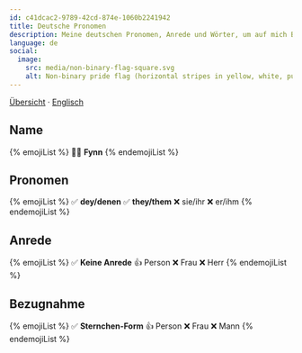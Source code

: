 ```yaml
---
id: c41dcac2-9789-42cd-874e-1060b2241942
title: Deutsche Pronomen
description: Meine deutschen Pronomen, Anrede und Wörter, um auf mich Bezug zu nehmen.
language: de
social:
  image:
    src: media/non-binary-flag-square.svg
    alt: Non-binary pride flag (horizontal stripes in yellow, white, purple, black).
---
```


[Übersicht](../) · [Englisch](../en/)

## Name

{% emojiList %}
🧑🏻 **Fynn**
{% endemojiList %}

## Pronomen

{% emojiList %}
✅ **dey/denen**
✅ **they/them**
❌ sie/ihr
❌ er/ihm
{% endemojiList %}

## Anrede

{% emojiList %}
✅ **Keine Anrede**
👍 Person
❌ Frau
❌ Herr
{% endemojiList %}

## Bezugnahme

{% emojiList %}
✅ **Sternchen-Form**
👍 Person
❌ Frau
❌ Mann
{% endemojiList %}
